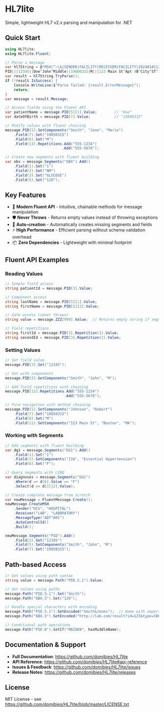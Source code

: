 # HL7lite

Simple, lightweight HL7 v2.x parsing and manipulation for .NET

## Quick Start

```csharp
using HL7lite;
using HL7lite.Fluent;

// Parse a message
var hl7String = @"MSH|^~\&|SENDER|FACILITY|RECEIVER|FACILITY|20240101120000||ADT^A01|123456|P|2.5
PID|||12345||Doe^John^Middle||19800315|M|||123 Main St^Apt 4B^City^ST^12345";
var result = hl7String.TryParse();
if (!result.IsSuccess) {
    Console.WriteLine($"Parse failed: {result.ErrorMessage}");
    return;
}
var message = result.Message;

// Access fields using the Fluent API
var patientName = message.PID[5][1].Value;        // "Doe"
var dateOfBirth = message.PID[7].Value;           // "19800315"

// Modify values with fluent chaining
message.PID[5].SetComponents("Smith", "Jane", "Marie")
    .Field(7).Set("19850315")
    .Field(8).Set("M")
    .Field(13).Repetitions.Add("555-1234")
                          .Add("555-5678");

// Create new segments with fluent building
var obx = message.Segments("OBX").Add()
    .Field(1).Set("1")
    .Field(2).Set("NM")
    .Field(3).Set("GLUCOSE")
    .Field(5).Set("120");
```

## Key Features

- 🎯 **Modern Fluent API** - Intuitive, chainable methods for message manipulation
- 🛡️ **Never Throws** - Returns empty values instead of throwing exceptions
- 🔧 **Auto-creation** - Automatically creates missing segments and fields
- ⚡ **High Performance** - Efficient parsing without schema validation overhead
- 📦 **Zero Dependencies** - Lightweight with minimal footprint

## Fluent API Examples

### Reading Values
```csharp
// Simple field access
string patientId = message.PID[3].Value;

// Component access
string lastName = message.PID[5][1].Value;
string firstName = message.PID[5][2].Value;

// Safe access (never throws)
string value = message.ZZZ[999].Value;  // Returns empty string if segment doesn't exist

// Field repetitions
string firstId = message.PID[3].Repetition(1).Value;
string secondId = message.PID[3].Repetition(2).Value;
```

### Setting Values
```csharp
// Set field value
message.PID[3].Set("12345");

// Set with components
message.PID[5].SetComponents("Smith", "John", "M");

// Add field repetitions with chaining
message.PID[13].Repetitions.Add("555-1234")
                           .Add("555-5678");

// Pure navigation with method chaining
message.PID[5].SetComponents("Johnson", "Robert")
    .Field(7).Set("19850315")
    .Field(8).Set("M")
    .Field(11).SetComponents("123 Main St", "Boston", "MA");
```

### Working with Segments
```csharp
// Add segments with fluent building
var dg1 = message.Segments("DG1").Add()
    .Field(1).Set("1")
    .Field(3).SetComponents("I10", "Essential Hypertension")
    .Field(6).Set("F");

// Query segments with LINQ
var diagnoses = message.Segments("DG1")
    .Where(d => d[6].Value == "F")
    .Select(d => d[3][2].Value);

// Create complete message from scratch
var newMessage = FluentMessage.Create();
newMessage.CreateMSH
    .Sender("HIS", "HOSPITAL")
    .Receiver("LAB", "LABORATORY")
    .MessageType("ADT^A01")
    .AutoControlId()
    .Build();

newMessage.Segments("PID").Add()
    .Field(3).Set("12345")
    .Field(5).SetComponents("Smith", "John", "M")
    .Field(7).Set("19850315");
```

## Path-based Access
```csharp
// Get values using path syntax
string value = message.Path("PID.5.1").Value;

// Set values using paths
message.Path("PID.5.1").Set("Smith");
message.Path("OBX.5").Set("120");

// Handle special characters with encoding
message.Path("PID.5.1").SetEncoded("Smith&Jones");  // Name with ampersand
message.Path("OBX.5").SetEncoded("http://lab.com/result?id=123&type=CBC");

// Conditional path operations
message.Path("PID.6").SetIf("MAIDEN", hasMiddleName);
```

## Documentation & Support

- **Full Documentation**: https://github.com/domibies/HL7lite
- **API Reference**: https://github.com/domibies/HL7lite#api-reference
- **Issues & Feedback**: https://github.com/domibies/HL7lite/issues
- **Release Notes**: https://github.com/domibies/HL7lite/releases

## License

MIT License - see https://github.com/domibies/HL7lite/blob/master/LICENSE.txt